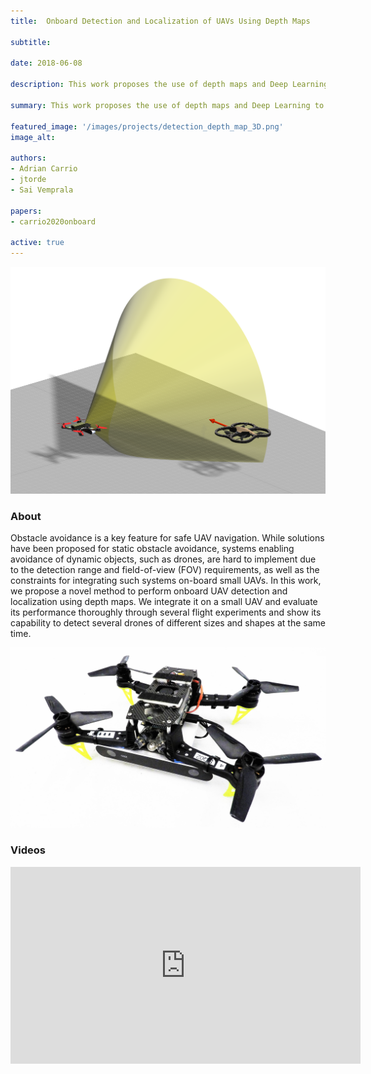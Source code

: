 ```yaml
---
title:  Onboard Detection and Localization of UAVs Using Depth Maps

subtitle:

date: 2018-06-08

description: This work proposes the use of depth maps and Deep Learning to detect and localize a UAV from another UAV. 

summary: This work proposes the use of depth maps and Deep Learning to detect and localize a UAV from another UAV.

featured_image: '/images/projects/detection_depth_map_3D.png'
image_alt: 

authors:
- Adrian Carrio
- jtorde
- Sai Vemprala

papers:
- carrio2020onboard

active: true
---
```


<img src="/images/projects/detection_depth_map_3D.png" width="650"/>

### About

Obstacle avoidance is a key feature for safe UAV navigation. While solutions have been proposed for static obstacle avoidance, systems enabling avoidance of dynamic objects, such as drones, are hard to implement due to the detection range and field-of-view (FOV) requirements, as well as the constraints for integrating such systems on-board small UAVs. In this work, we propose a novel method to perform onboard UAV detection and localization using depth maps. We integrate it on a small UAV and evaluate its performance thoroughly through several flight experiments and show its capability to detect several drones of different sizes and shapes at the same time.

<img src="/images/projects/drone_zed.jpg" width="650"/>

### Videos

<iframe width="560" height="315" src="https://www.youtube.com/embed/IAvafBR3A00" frameborder="0" allow="accelerometer; autoplay; encrypted-media; gyroscope; picture-in-picture" allowfullscreen></iframe>